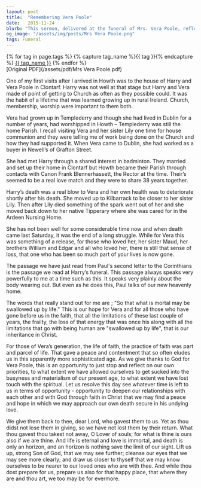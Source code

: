 ```yaml
---
layout: post
title:  "Remembering Vera Poole"
date:   2015-11-24
blurb: "This sermon, delivered at the funeral of Mrs. Vera Poole, reflects on her life, her faith, and the impact she had on her community. The sermon emphasizes the importance of faith in life and how it brings peace and contentment. It also encourages the congregation to reflect on their own spiritual lives and relationships with God."
og_image: "/assets/img/posts/Mrs Vera Poole.png"
tags: Funeral
---    
```

<div class="tag-pills">
  {% for tag in page.tags %}
    {% capture tag_name %}{{ tag }}{% endcapture %}
    <a href="{{ site.baseurl }}/tag/{{ tag_name | slugify }}" class="tag-pill">{{ tag_name }}</a>
  {% endfor %}
</div>
[Original PDF](/assets/pdf/Mrs Vera Poole.pdf)

One of my first visits after I arrived in Howth was to the house of Harry and Vera Poole in Clontarf. Harry was not well at that stage but Harry and Vera made of point of getting to Church as often as they possible could. It was the habit of a lifetime that was learned growing up in rural Ireland. Church, membership, worship were important to them both.

Vera had grown up in Templederry and though she had lived in Dublin for a number of years, had worshipped in Howth – Templederry was still the home Parish. I recall visiting Vera and her sister Lily one time for house communion and they were telling me of work being done on the Church and how they had supported it. When Vera came to Dublin, she had worked as a buyer in Newell’s of Grafton Street.

She had met Harry through a shared interest in badminton. They married and set up their home in Clontarf but Howth became their Parish through contacts with Canon Frank Blennerhassett, the Rector at the time. Their’s seemed to be a real love match and they were to share 38 years together.

Harry’s death was a real blow to Vera and her own health was to deteriorate shortly after his death. She moved up to Kilbarrack to be closer to her sister Lily. Then after Lily died something of the spark went out of her and she moved back down to her native Tipperary where she was cared for in the Ardeen Nursing Home.

She has not been well for some considerable time now and when death came last Saturday, it was the end of a long struggle. While for Vera this was something of a release, for those who loved her, her sister Maud, her brothers William and Edgar and all who loved her, there is still that sense of loss, that one who has been so much part of your lives is now gone.

The passage we have just read from Paul's second letter to the Corinthians is the passage we read at Harry’s funeral. This passage always speaks very powerfully to me at a time such as this. It speaks very plainly about the body wearing out. But even as he does this, Paul talks of our new heavenly home.

The words that really stand out for me are ; "So that what is mortal may be swallowed up by life." This is our hope for Vera and for all those who have gone before us in the faith, that all the limitations of these last couple of years, the frailty, the loss of that energy that was once his along with all the limitations that go with being human are "swallowed up by life", that is our inheritance in Christ.

For those of Vera’s generation, the life of faith, the practice of faith was part and parcel of life. That gave a peace and contentment that so often eludes us in this apparently more sophisticated age. As we give thanks to God for Vera Poole, this is an opportunity to just stop and reflect on our own priorities, to what extent we have allowed ourselves to get sucked into the busyness and materialism of our present age, to what extent we have lost touch with the spiritual. Let us resolve this day see whatever time is left to us in terms of opportunity - opportunity to deepen our relationships with each other and with God through faith in Christ that we may find a peace and hope in which we may approach our own death secure in his undying love.

We give them back to thee, dear Lord, who gavest them to us. Yet as thou didst not lose them in giving, so we have not lost them by their return. What thou gavest thou takest not away, O Lover of souls; for what is thine is ours also if we are thine. And life is eternal and love is immortal, and death is only an horizon, and an horizon is nothing save the limit of our sight. Lift us up, strong Son of God, that we may see further; cleanse our eyes that we may see more clearly; and draw us closer to thyself that we may know ourselves to be nearer to our loved ones who are with thee. And while thou dost prepare for us, prepare us also for that happy place, that where they are and thou art, we too may be for evermore.
